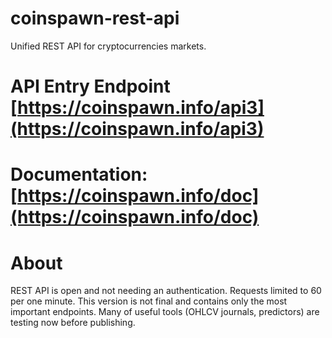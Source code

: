 # coinspawn-rest-api
Unified REST API for cryptocurrencies markets.

# API Entry Endpoint [https://coinspawn.info/api3](https://coinspawn.info/api3)
# Documentation: [https://coinspawn.info/doc](https://coinspawn.info/doc)
# About
REST API is open and not needing an authentication. Requests limited to 60 per one minute. 
This version is not final and contains only the most important endpoints. Many of useful tools (OHLCV journals, predictors) are testing now before publishing.
